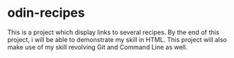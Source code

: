 # odin-recipes
This is a project which display links to several recipes. By the end of this project, i will be able to demonstrate my skill in HTML. This project will also make use of my skill revolving Git and Command Line as well.